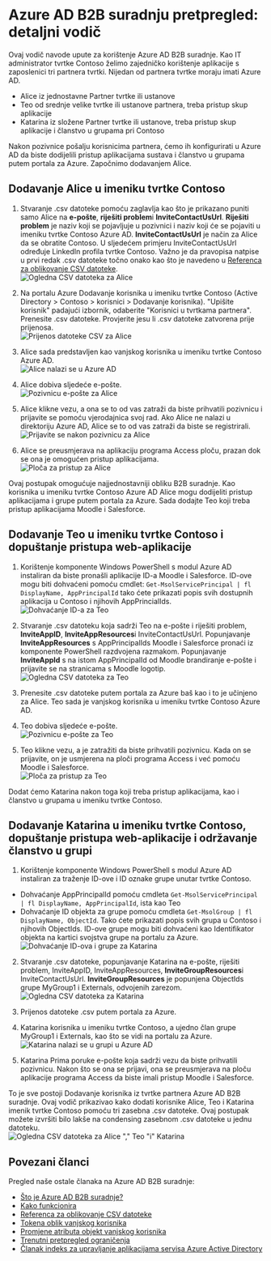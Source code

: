 <properties
   pageTitle="Detaljno objašnjenje te pomoću pretpregleda suradnju Azure Active Directory B2B | Microsoft Azure"
   description="Azure Active Directory B2B suradnje podržava više tvrtke odnosa omogućivanjem poslovni partneri za selektivno pristup tvrtke aplikacija"
   services="active-directory"
   documentationCenter=""
   authors="viv-liu"
   manager="cliffdi"
   editor=""
   tags=""/>

<tags
   ms.service="active-directory"
   ms.devlang="NA"
   ms.topic="get-started-article"
   ms.tgt_pltfrm="NA"
   ms.workload="identity"
   ms.date="05/09/2016"
   ms.author="viviali"/>

# <a name="azure-ad-b2b-collaboration-preview-detailed-walkthrough"></a>Azure AD B2B suradnju pretpregled: detaljni vodič

Ovaj vodič navode upute za korištenje Azure AD B2B suradnje. Kao IT administrator tvrtke Contoso želimo zajedničko korištenje aplikacije s zaposlenici tri partnera tvrtki. Nijedan od partnera tvrtke moraju imati Azure AD.

- Alice iz jednostavne Partner tvrtke ili ustanove
- Teo od srednje velike tvrtke ili ustanove partnera, treba pristup skup aplikacije
- Katarina iz složene Partner tvrtke ili ustanove, treba pristup skup aplikacije i članstvo u grupama pri Contoso

Nakon pozivnice pošalju korisnicima partnera, ćemo ih konfigurirati u Azure AD da biste dodijelili pristup aplikacijama sustava i članstvo u grupama putem portala za Azure. Započnimo dodavanjem Alice.

## <a name="adding-alice-to-the-contoso-directory"></a>Dodavanje Alice u imeniku tvrtke Contoso
1. Stvaranje .csv datoteke pomoću zaglavlja kao što je prikazano puniti samo Alice na **e-pošte**, **riješiti problem**i **InviteContactUsUrl**. **Riješiti problem** je naziv koji se pojavljuje u pozivnici i naziv koji će se pojaviti u imeniku tvrtke Contoso Azure AD. **InviteContactUsUrl** je način za Alice da se obratite Contoso. U sljedećem primjeru InviteContactUsUrl određuje LinkedIn profila tvrtke Contoso. Važno je da pravopisa natpise u prvi redak .csv datoteke točno onako kao što je navedeno u [Referenca za oblikovanje CSV datoteke](active-directory-b2b-references-csv-file-format.md).  
![Ogledna CSV datoteka za Alice](./media/active-directory-b2b-detailed-walkthrough/AliceCSV.png)

2. Na portalu Azure Dodavanje korisnika u imeniku tvrtke Contoso (Active Directory > Contoso > korisnici > Dodavanje korisnika). "Upišite korisnik" padajući izbornik, odaberite "Korisnici u tvrtkama partnera". Prenesite .csv datoteke. Provjerite jesu li .csv datoteke zatvorena prije prijenosa.  
![Prijenos datoteke CSV za Alice](./media/active-directory-b2b-detailed-walkthrough/AliceUpload.png)

3. Alice sada predstavljen kao vanjskog korisnika u imeniku tvrtke Contoso Azure AD.  
![Alice nalazi se u Azure AD](./media/active-directory-b2b-detailed-walkthrough/AliceInAD.png)

4. Alice dobiva sljedeće e-pošte.  
![Pozivnicu e-pošte za Alice](./media/active-directory-b2b-detailed-walkthrough/AliceEmail.png)

5. Alice klikne vezu, a ona se to od vas zatraži da biste prihvatili pozivnicu i prijavite se pomoću vjerodajnica svoj rad. Ako Alice ne nalazi u direktoriju Azure AD, Alice se to od vas zatraži da biste se registrirali.  
![Prijavite se nakon pozivnicu za Alice](./media/active-directory-b2b-detailed-walkthrough/AliceSignUp.png)

6. Alice se preusmjerava na aplikaciju programa Access ploču, prazan dok se ona je omogućen pristup aplikacijama.  
![Ploča za pristup za Alice](./media/active-directory-b2b-detailed-walkthrough/AliceAccessPanel.png)

Ovaj postupak omogućuje najjednostavniji obliku B2B suradnje. Kao korisnika u imeniku tvrtke Contoso Azure AD Alice mogu dodijeliti pristup aplikacijama i grupe putem portala za Azure. Sada dodajte Teo koji treba pristup aplikacijama Moodle i Salesforce.

## <a name="adding-bob-to-the-contoso-directory-and-granting-access-to-apps"></a>Dodavanje Teo u imeniku tvrtke Contoso i dopuštanje pristupa web-aplikacije
1. Korištenje komponente Windows PowerShell s modul Azure AD instaliran da biste pronašli aplikacije ID-a Moodle i Salesforce. ID-ove mogu biti dohvaćeni pomoću cmdlet: `Get-MsolServicePrincipal | fl DisplayName, AppPrincipalId` tako ćete prikazati popis svih dostupnih aplikacija u Contoso i njihovih AppPrincialIds.  
![Dohvaćanje ID-a za Teo](./media/active-directory-b2b-detailed-walkthrough/BobPowerShell.png)

2. Stvaranje .csv datoteku koja sadrži Teo na e-pošte i riješiti problem, **InviteAppID**, **InviteAppResources**i InviteContactUsUrl. Popunjavanje **InviteAppResources** s AppPrincipalIds Moodle i Salesforce pronaći iz komponente PowerShell razdvojena razmakom. Popunjavanje **InviteAppId** s na istom AppPrincipalId od Moodle brandiranje e-pošte i prijavite se na stranicama s Moodle logotip.  
![Ogledna CSV datoteka za Teo](./media/active-directory-b2b-detailed-walkthrough/BobCSV.png)

3. Prenesite .csv datoteke putem portala za Azure baš kao i to je učinjeno za Alice. Teo sada je vanjskog korisnika u imeniku tvrtke Contoso Azure AD.

4. Teo dobiva sljedeće e-pošte.  
![Pozivnicu e-pošte za Teo](./media/active-directory-b2b-detailed-walkthrough/BobEmail.png)

5. Teo klikne vezu, a je zatražiti da biste prihvatili pozivnicu. Kada on se prijavite, on je usmjerena na ploči programa Access i već pomoću Moodle i Salesforce.  
![Ploča za pristup za Teo](./media/active-directory-b2b-detailed-walkthrough/BobAccessPanel.png)

Dodat ćemo Katarina nakon toga koji treba pristup aplikacijama, kao i članstvo u grupama u imeniku tvrtke Contoso.

## <a name="adding-carol-to-the-contoso-directory-granting-access-to-apps-and-giving-group-membership"></a>Dodavanje Katarina u imeniku tvrtke Contoso, dopuštanje pristupa web-aplikacije i održavanje članstvo u grupi

1. Korištenje komponente Windows PowerShell s modul Azure AD instaliran za traženje ID-ove i ID oznake grupe unutar tvrtke Contoso.
 - Dohvaćanje AppPrincipalId pomoću cmdleta `Get-MsolServicePrincipal | fl DisplayName, AppPrincipalId`, ista kao Teo
 - Dohvaćanje ID objekta za grupe pomoću cmdleta `Get-MsolGroup | fl DisplayName, ObjectId`. Tako ćete prikazati popis svih grupa u Contoso i njihovih ObjectIds. ID-ove grupe mogu biti dohvaćeni kao Identifikator objekta na kartici svojstva grupe na portalu za Azure.  
![Dohvaćanje ID-ova i grupe za Katarina](./media/active-directory-b2b-detailed-walkthrough/CarolPowerShell.png)

2. Stvaranje .csv datoteke, popunjavanje Katarina na e-pošte, riješiti problem, InviteAppID, InviteAppResources, **InviteGroupResources**i InviteContactUsUrl. **InviteGroupResources** je popunjena ObjectIds grupe MyGroup1 i Externals, odvojenih zarezom.  
![Ogledna CSV datoteka za Katarina](./media/active-directory-b2b-detailed-walkthrough/CarolCSV.png)

3. Prijenos datoteke .csv putem portala za Azure.

4. Katarina korisnika u imeniku tvrtke Contoso, a ujedno član grupe MyGroup1 i Externals, kao što se vidi na portalu za Azure.  
![Katarina nalazi se u grupi u Azure AD](./media/active-directory-b2b-detailed-walkthrough/CarolGroup.png)

5. Katarina Prima poruke e-pošte koja sadrži vezu da biste prihvatili pozivnicu. Nakon što se ona se prijavi, ona se preusmjerava na ploču aplikacije programa Access da biste imali pristup Moodle i Salesforce.  

To je sve postoji Dodavanje korisnika iz tvrtke partnera Azure AD B2B suradnje. Ovaj vodič prikazivao kako dodati korisnike Alice, Teo i Katarina imenik tvrtke Contoso pomoću tri zasebna .csv datoteke. Ovaj postupak možete izvršiti bilo lakše na condensing zasebnom .csv datoteke u jednu datoteku.  
![Ogledna CSV datoteka za Alice "," Teo "i" Katarina](./media/active-directory-b2b-detailed-walkthrough/CombinedCSV.png)

## <a name="related-articles"></a>Povezani članci
Pregled naše ostale članaka na Azure AD B2B suradnje:

- [Što je Azure AD B2B suradnje?](active-directory-b2b-what-is-azure-ad-b2b.md)
- [Kako funkcionira](active-directory-b2b-how-it-works.md)
- [Referenca za oblikovanje CSV datoteke](active-directory-b2b-references-csv-file-format.md)
- [Tokena oblik vanjskog korisnika](active-directory-b2b-references-external-user-token-format.md)
- [Promjene atributa objekt vanjskog korisnika](active-directory-b2b-references-external-user-object-attribute-changes.md)
- [Trenutni pretpregled ograničenja](active-directory-b2b-current-preview-limitations.md)
- [Članak indeks za upravljanje aplikacijama servisa Azure Active Directory](active-directory-apps-index.md)
